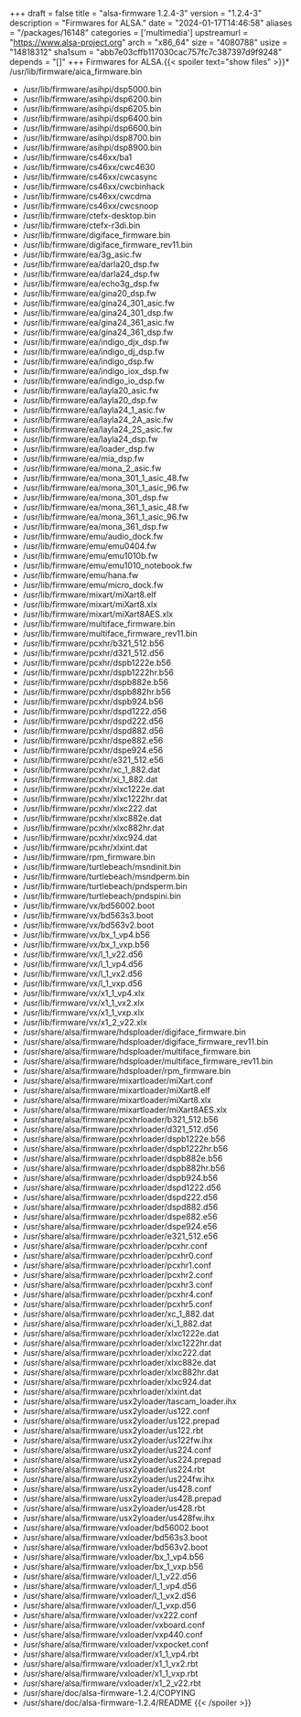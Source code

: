 +++
draft = false
title = "alsa-firmware 1.2.4-3"
version = "1.2.4-3"
description = "Firmwares for ALSA."
date = "2024-01-17T14:46:58"
aliases = "/packages/16148"
categories = ['multimedia']
upstreamurl = "https://www.alsa-project.org"
arch = "x86_64"
size = "4080788"
usize = "14818312"
sha1sum = "abb7e03cffb117030cac757fc7c387397d9f9248"
depends = "[]"
+++
Firmwares for ALSA.{{< spoiler text="show files" >}}* /usr/lib/firmware/aica_firmware.bin
* /usr/lib/firmware/asihpi/dsp5000.bin
* /usr/lib/firmware/asihpi/dsp6200.bin
* /usr/lib/firmware/asihpi/dsp6205.bin
* /usr/lib/firmware/asihpi/dsp6400.bin
* /usr/lib/firmware/asihpi/dsp6600.bin
* /usr/lib/firmware/asihpi/dsp8700.bin
* /usr/lib/firmware/asihpi/dsp8900.bin
* /usr/lib/firmware/cs46xx/ba1
* /usr/lib/firmware/cs46xx/cwc4630
* /usr/lib/firmware/cs46xx/cwcasync
* /usr/lib/firmware/cs46xx/cwcbinhack
* /usr/lib/firmware/cs46xx/cwcdma
* /usr/lib/firmware/cs46xx/cwcsnoop
* /usr/lib/firmware/ctefx-desktop.bin
* /usr/lib/firmware/ctefx-r3di.bin
* /usr/lib/firmware/digiface_firmware.bin
* /usr/lib/firmware/digiface_firmware_rev11.bin
* /usr/lib/firmware/ea/3g_asic.fw
* /usr/lib/firmware/ea/darla20_dsp.fw
* /usr/lib/firmware/ea/darla24_dsp.fw
* /usr/lib/firmware/ea/echo3g_dsp.fw
* /usr/lib/firmware/ea/gina20_dsp.fw
* /usr/lib/firmware/ea/gina24_301_asic.fw
* /usr/lib/firmware/ea/gina24_301_dsp.fw
* /usr/lib/firmware/ea/gina24_361_asic.fw
* /usr/lib/firmware/ea/gina24_361_dsp.fw
* /usr/lib/firmware/ea/indigo_djx_dsp.fw
* /usr/lib/firmware/ea/indigo_dj_dsp.fw
* /usr/lib/firmware/ea/indigo_dsp.fw
* /usr/lib/firmware/ea/indigo_iox_dsp.fw
* /usr/lib/firmware/ea/indigo_io_dsp.fw
* /usr/lib/firmware/ea/layla20_asic.fw
* /usr/lib/firmware/ea/layla20_dsp.fw
* /usr/lib/firmware/ea/layla24_1_asic.fw
* /usr/lib/firmware/ea/layla24_2A_asic.fw
* /usr/lib/firmware/ea/layla24_2S_asic.fw
* /usr/lib/firmware/ea/layla24_dsp.fw
* /usr/lib/firmware/ea/loader_dsp.fw
* /usr/lib/firmware/ea/mia_dsp.fw
* /usr/lib/firmware/ea/mona_2_asic.fw
* /usr/lib/firmware/ea/mona_301_1_asic_48.fw
* /usr/lib/firmware/ea/mona_301_1_asic_96.fw
* /usr/lib/firmware/ea/mona_301_dsp.fw
* /usr/lib/firmware/ea/mona_361_1_asic_48.fw
* /usr/lib/firmware/ea/mona_361_1_asic_96.fw
* /usr/lib/firmware/ea/mona_361_dsp.fw
* /usr/lib/firmware/emu/audio_dock.fw
* /usr/lib/firmware/emu/emu0404.fw
* /usr/lib/firmware/emu/emu1010b.fw
* /usr/lib/firmware/emu/emu1010_notebook.fw
* /usr/lib/firmware/emu/hana.fw
* /usr/lib/firmware/emu/micro_dock.fw
* /usr/lib/firmware/mixart/miXart8.elf
* /usr/lib/firmware/mixart/miXart8.xlx
* /usr/lib/firmware/mixart/miXart8AES.xlx
* /usr/lib/firmware/multiface_firmware.bin
* /usr/lib/firmware/multiface_firmware_rev11.bin
* /usr/lib/firmware/pcxhr/b321_512.b56
* /usr/lib/firmware/pcxhr/d321_512.d56
* /usr/lib/firmware/pcxhr/dspb1222e.b56
* /usr/lib/firmware/pcxhr/dspb1222hr.b56
* /usr/lib/firmware/pcxhr/dspb882e.b56
* /usr/lib/firmware/pcxhr/dspb882hr.b56
* /usr/lib/firmware/pcxhr/dspb924.b56
* /usr/lib/firmware/pcxhr/dspd1222.d56
* /usr/lib/firmware/pcxhr/dspd222.d56
* /usr/lib/firmware/pcxhr/dspd882.d56
* /usr/lib/firmware/pcxhr/dspe882.e56
* /usr/lib/firmware/pcxhr/dspe924.e56
* /usr/lib/firmware/pcxhr/e321_512.e56
* /usr/lib/firmware/pcxhr/xc_1_882.dat
* /usr/lib/firmware/pcxhr/xi_1_882.dat
* /usr/lib/firmware/pcxhr/xlxc1222e.dat
* /usr/lib/firmware/pcxhr/xlxc1222hr.dat
* /usr/lib/firmware/pcxhr/xlxc222.dat
* /usr/lib/firmware/pcxhr/xlxc882e.dat
* /usr/lib/firmware/pcxhr/xlxc882hr.dat
* /usr/lib/firmware/pcxhr/xlxc924.dat
* /usr/lib/firmware/pcxhr/xlxint.dat
* /usr/lib/firmware/rpm_firmware.bin
* /usr/lib/firmware/turtlebeach/msndinit.bin
* /usr/lib/firmware/turtlebeach/msndperm.bin
* /usr/lib/firmware/turtlebeach/pndsperm.bin
* /usr/lib/firmware/turtlebeach/pndspini.bin
* /usr/lib/firmware/vx/bd56002.boot
* /usr/lib/firmware/vx/bd563s3.boot
* /usr/lib/firmware/vx/bd563v2.boot
* /usr/lib/firmware/vx/bx_1_vp4.b56
* /usr/lib/firmware/vx/bx_1_vxp.b56
* /usr/lib/firmware/vx/l_1_v22.d56
* /usr/lib/firmware/vx/l_1_vp4.d56
* /usr/lib/firmware/vx/l_1_vx2.d56
* /usr/lib/firmware/vx/l_1_vxp.d56
* /usr/lib/firmware/vx/x1_1_vp4.xlx
* /usr/lib/firmware/vx/x1_1_vx2.xlx
* /usr/lib/firmware/vx/x1_1_vxp.xlx
* /usr/lib/firmware/vx/x1_2_v22.xlx
* /usr/share/alsa/firmware/hdsploader/digiface_firmware.bin
* /usr/share/alsa/firmware/hdsploader/digiface_firmware_rev11.bin
* /usr/share/alsa/firmware/hdsploader/multiface_firmware.bin
* /usr/share/alsa/firmware/hdsploader/multiface_firmware_rev11.bin
* /usr/share/alsa/firmware/hdsploader/rpm_firmware.bin
* /usr/share/alsa/firmware/mixartloader/miXart.conf
* /usr/share/alsa/firmware/mixartloader/miXart8.elf
* /usr/share/alsa/firmware/mixartloader/miXart8.xlx
* /usr/share/alsa/firmware/mixartloader/miXart8AES.xlx
* /usr/share/alsa/firmware/pcxhrloader/b321_512.b56
* /usr/share/alsa/firmware/pcxhrloader/d321_512.d56
* /usr/share/alsa/firmware/pcxhrloader/dspb1222e.b56
* /usr/share/alsa/firmware/pcxhrloader/dspb1222hr.b56
* /usr/share/alsa/firmware/pcxhrloader/dspb882e.b56
* /usr/share/alsa/firmware/pcxhrloader/dspb882hr.b56
* /usr/share/alsa/firmware/pcxhrloader/dspb924.b56
* /usr/share/alsa/firmware/pcxhrloader/dspd1222.d56
* /usr/share/alsa/firmware/pcxhrloader/dspd222.d56
* /usr/share/alsa/firmware/pcxhrloader/dspd882.d56
* /usr/share/alsa/firmware/pcxhrloader/dspe882.e56
* /usr/share/alsa/firmware/pcxhrloader/dspe924.e56
* /usr/share/alsa/firmware/pcxhrloader/e321_512.e56
* /usr/share/alsa/firmware/pcxhrloader/pcxhr.conf
* /usr/share/alsa/firmware/pcxhrloader/pcxhr0.conf
* /usr/share/alsa/firmware/pcxhrloader/pcxhr1.conf
* /usr/share/alsa/firmware/pcxhrloader/pcxhr2.conf
* /usr/share/alsa/firmware/pcxhrloader/pcxhr3.conf
* /usr/share/alsa/firmware/pcxhrloader/pcxhr4.conf
* /usr/share/alsa/firmware/pcxhrloader/pcxhr5.conf
* /usr/share/alsa/firmware/pcxhrloader/xc_1_882.dat
* /usr/share/alsa/firmware/pcxhrloader/xi_1_882.dat
* /usr/share/alsa/firmware/pcxhrloader/xlxc1222e.dat
* /usr/share/alsa/firmware/pcxhrloader/xlxc1222hr.dat
* /usr/share/alsa/firmware/pcxhrloader/xlxc222.dat
* /usr/share/alsa/firmware/pcxhrloader/xlxc882e.dat
* /usr/share/alsa/firmware/pcxhrloader/xlxc882hr.dat
* /usr/share/alsa/firmware/pcxhrloader/xlxc924.dat
* /usr/share/alsa/firmware/pcxhrloader/xlxint.dat
* /usr/share/alsa/firmware/usx2yloader/tascam_loader.ihx
* /usr/share/alsa/firmware/usx2yloader/us122.conf
* /usr/share/alsa/firmware/usx2yloader/us122.prepad
* /usr/share/alsa/firmware/usx2yloader/us122.rbt
* /usr/share/alsa/firmware/usx2yloader/us122fw.ihx
* /usr/share/alsa/firmware/usx2yloader/us224.conf
* /usr/share/alsa/firmware/usx2yloader/us224.prepad
* /usr/share/alsa/firmware/usx2yloader/us224.rbt
* /usr/share/alsa/firmware/usx2yloader/us224fw.ihx
* /usr/share/alsa/firmware/usx2yloader/us428.conf
* /usr/share/alsa/firmware/usx2yloader/us428.prepad
* /usr/share/alsa/firmware/usx2yloader/us428.rbt
* /usr/share/alsa/firmware/usx2yloader/us428fw.ihx
* /usr/share/alsa/firmware/vxloader/bd56002.boot
* /usr/share/alsa/firmware/vxloader/bd563s3.boot
* /usr/share/alsa/firmware/vxloader/bd563v2.boot
* /usr/share/alsa/firmware/vxloader/bx_1_vp4.b56
* /usr/share/alsa/firmware/vxloader/bx_1_vxp.b56
* /usr/share/alsa/firmware/vxloader/l_1_v22.d56
* /usr/share/alsa/firmware/vxloader/l_1_vp4.d56
* /usr/share/alsa/firmware/vxloader/l_1_vx2.d56
* /usr/share/alsa/firmware/vxloader/l_1_vxp.d56
* /usr/share/alsa/firmware/vxloader/vx222.conf
* /usr/share/alsa/firmware/vxloader/vxboard.conf
* /usr/share/alsa/firmware/vxloader/vxp440.conf
* /usr/share/alsa/firmware/vxloader/vxpocket.conf
* /usr/share/alsa/firmware/vxloader/x1_1_vp4.rbt
* /usr/share/alsa/firmware/vxloader/x1_1_vx2.rbt
* /usr/share/alsa/firmware/vxloader/x1_1_vxp.rbt
* /usr/share/alsa/firmware/vxloader/x1_2_v22.rbt
* /usr/share/doc/alsa-firmware-1.2.4/COPYING
* /usr/share/doc/alsa-firmware-1.2.4/README
{{< /spoiler >}}